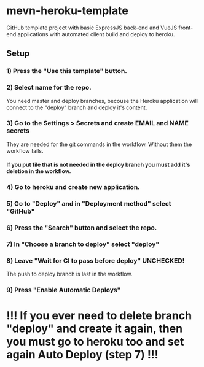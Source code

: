 # mevn-heroku-template
GitHub template project with basic ExpressJS back-end and VueJS front-end applications with automated client build and deploy to heroku.

## Setup
### 1) Press the "Use this template" button.
### 2) Select name for the repo.
You need master and deploy branches, becouse the Heroku application will connect to the "deploy" branch and deploy it's content.
### 3) Go to the Settings > Secrets and create EMAIL and NAME secrets
They are needed for the git commands in the workflow. Without them the workflow fails.
#### If you put file that is not needed in the deploy branch you must add it's deletion in the workflow.
### 4) Go to heroku and create new application.
### 5) Go to "Deploy" and in "Deployment method" select "GitHub"
### 6) Press the "Search" button and select the repo.
### 7) In "Choose a branch to deploy" select "deploy"
### 8) Leave "Wait for CI to pass before deploy" UNCHECKED!
The push to deploy branch is last in the workflow.
### 9) Press "Enable Automatic Deploys"

# !!! If you ever need to delete branch "deploy" and create it again, then you must go to heroku too and set again Auto Deploy (step 7) !!!
